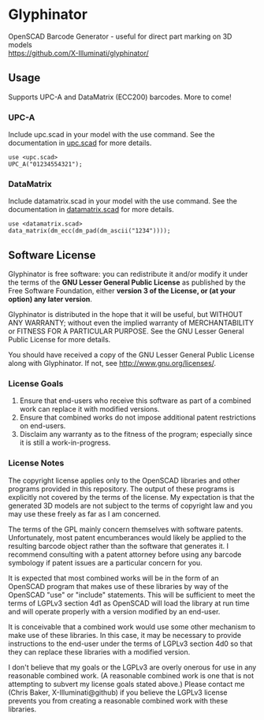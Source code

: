 # Glyphinator
OpenSCAD Barcode Generator - useful for direct part marking on 3D models  
https://github.com/X-Illuminati/glyphinator/

## Usage
Supports UPC-A and DataMatrix (ECC200) barcodes. More to come!

### UPC-A
Include upc.scad in your model with the use command.
See the documentation in [upc.scad](upc.scad) for more details.
```
use <upc.scad>
UPC_A("01234554321");
```

### DataMatrix
Include datamatrix.scad in your model with the use command.
See the documentation in [datamatrix.scad](datamatrix.scad) for more details.
```
use <datamatrix.scad>
data_matrix(dm_ecc(dm_pad(dm_ascii("1234"))));
```

## Software License
Glyphinator is free software: you can redistribute it and/or modify
it under the terms of the **GNU Lesser General Public License** as published by
the Free Software Foundation, either **version 3 of the License, or
(at your option) any later version**.

Glyphinator is distributed in the hope that it will be useful,
but WITHOUT ANY WARRANTY; without even the implied warranty of
MERCHANTABILITY or FITNESS FOR A PARTICULAR PURPOSE.  See the
GNU Lesser General Public License for more details.

You should have received a copy of the GNU Lesser General Public License
along with Glyphinator.  If not, see <http://www.gnu.org/licenses/>.

### License Goals
1. Ensure that end-users who receive this software as part of a combined work
   can replace it with modified versions.
2. Ensure that combined works do not impose additional patent restrictions on
   end-users.
3. Disclaim any warranty as to the fitness of the program; especially since it
   is still a work-in-progress.

### License Notes
The copyright license applies only to the OpenSCAD libraries and other programs
provided in this repository. The output of these programs is explicitly not
covered by the terms of the license.
My expectation is that the generated 3D models are not subject to the terms of
copyright law and you may use these freely as far as I am concerned.

The terms of the GPL mainly concern themselves with software patents.
Unfortunately, most patent encumberances would likely be applied to the
resulting barcode object rather than the software that generates it.
I recommend consulting with a patent attorney before using any barcode
symbology if patent issues are a particular concern for you.

It is expected that most combined works will be in the form of an OpenSCAD
program that makes use of these libraries by way of the OpenSCAD "use" or
"include" statements. This will be sufficient to meet the terms of LGPLv3
section 4d1 as OpenSCAD will load the library at run time and will operate
properly with a version modified by an end-user.

It is conceivable that a combined work would use some other mechanism to make
use of these libraries. In this case, it may be necessary to provide
instructions to the end-user under the terms of LGPLv3 section 4d0 so that they
can replace these libraries with a modified version.

I don't believe that my goals or the LGPLv3 are overly onerous for use in any
reasonable combined work. (A reasonable combined work is one that is not
attempting to subvert my license goals stated above.) 
Please contact me (Chris Baker, X-Illuminati@github) if you believe the LGPLv3
license prevents you from creating a reasonable combined work with these
libraries.

